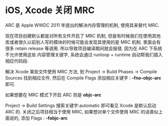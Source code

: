 # iOS, Xcode 关闭 MRC

ARC 是 Apple  WWDC 2011 年提出的解决内存管理的机制, 使用其来替代 MRC.

现在项目创建默认都是对所有文件开启了 MRC 机制, 但是有时候我们在使用其他库或者很久以前别人写的模块的时候可能会发现其使用的是 MRC 机制.  里面会有很多  retain release 等调用.   所以导致项目编译期间就会报错.  因为在 ARC 下系统不允许使用这些 内容管理关键字, 系统会通过 runloop + runtime 自动帮我们插入相应代码段. 

解决 Xcode  某些文件使用 MRC 方法, 到 Project -> Build Phases  -> Compile Sources 找到相应文件, 然后在 Compile Flags 添加相应关键字 : **-fno-objc-arc**  即可.

如果想要在 MRC 模式下开启 ARC 则是 **objc-arc**

 Project -> Build Settings 搜索关键字:automatic  即可看见 Xcode 是默认启动 ARC 的.  关闭之后项目相当于使用 MRC, 如果想对单个文件使用 MRC 的话类似上面说的, 添加  Flags : **-fobjc-arc** 


